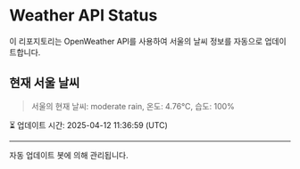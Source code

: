 
# Weather API Status

이 리포지토리는 OpenWeather API를 사용하여 서울의 날씨 정보를 자동으로 업데이트합니다.

## 현재 서울 날씨
> 서울의 현재 날씨: moderate rain, 온도: 4.76°C, 습도: 100%

⏳ 업데이트 시간: 2025-04-12 11:36:59 (UTC)

---
자동 업데이트 봇에 의해 관리됩니다.
